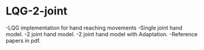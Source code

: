 # LQG-2-joint
-LQG implementation for hand reaching movements
-Single joint hand model.
-2 joint hand model.
-2 joint hand model with Adaptation.
-Reference papers in pdf.

